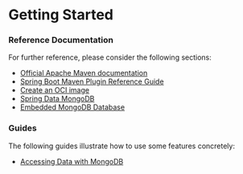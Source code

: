 # Getting Started

### Reference Documentation
For further reference, please consider the following sections:

* [Official Apache Maven documentation](https://maven.apache.org/guides/index.html)
* [Spring Boot Maven Plugin Reference Guide](https://docs.spring.io/spring-boot/docs/2.6.4/maven-plugin/reference/html/)
* [Create an OCI image](https://docs.spring.io/spring-boot/docs/2.6.4/maven-plugin/reference/html/#build-image)
* [Spring Data MongoDB](https://docs.spring.io/spring-boot/docs/2.6.4/reference/htmlsingle/#boot-features-mongodb)
* [Embedded MongoDB Database](https://docs.spring.io/spring-boot/docs/2.6.4/reference/htmlsingle/#boot-features-mongo-embedded)

### Guides
The following guides illustrate how to use some features concretely:

* [Accessing Data with MongoDB](https://spring.io/guides/gs/accessing-data-mongodb/)

